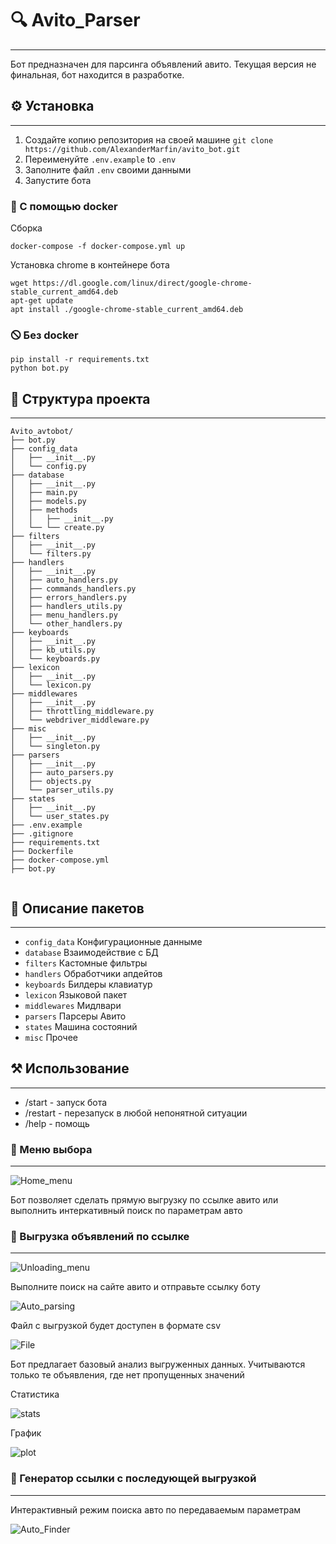 # 🔍️ Avito_Parser
***
Бот предназначен для парсинга объявлений авито.
Текущая версия не финальная, бот находится в разработке.


## ⚙️ Установка
***
1. Создайте копию репозитория на своей машине `git clone https://github.com/AlexanderMarfin/avito_bot.git`
2. Переименуйте `.env.example` to `.env`
3. Заполните файл `.env` своими данными
4. Запустите бота
### 🐳 С помощью docker

Сборка
```shell
docker-compose -f docker-compose.yml up 
```
Установка chrome в контейнере бота
```shell
wget https://dl.google.com/linux/direct/google-chrome-stable_current_amd64.deb
apt-get update
apt install ./google-chrome-stable_current_amd64.deb
```

### 🛇 Без docker
```shell
pip install -r requirements.txt
python bot.py
```
## 🔩 Структура проекта
***
```
Avito_avtobot/
├── bot.py
├── config_data
│   ├── __init__.py
│   └── config.py
├── database
│   ├── __init__.py
│   ├── main.py
│   ├── models.py
│   ├── methods
│   │   ├── __init__.py
│   └── └── create.py
├── filters
│   ├── __init__.py
│   └── filters.py
├── handlers
│   ├── __init__.py
│   ├── auto_handlers.py
│   ├── commands_handlers.py
│   ├── errors_handlers.py
│   ├── handlers_utils.py
│   ├── menu_handlers.py
│   └── other_handlers.py
├── keyboards
│   ├── __init__.py
│   ├── kb_utils.py
│   └── keyboards.py
├── lexicon
│   ├── __init__.py
│   └── lexicon.py
├── middlewares
│   ├── __init__.py
│   ├── throttling_middleware.py
│   └── webdriver_middleware.py
├── misc
│   ├── __init__.py
│   └── singleton.py
├── parsers
│   ├── __init__.py
│   ├── auto_parsers.py
│   ├── objects.py
│   └── parser_utils.py
├── states
│   ├── __init__.py
│   └── user_states.py
├── .env.example
├── .gitignore
├── requirements.txt
├── Dockerfile
├── docker-compose.yml
├── bot.py


```
## 📂 Описание пакетов
***
- `config_data` Конфигурационные данныме
- `database` Взаимодействие с БД
- `filters` Кастомные фильтры
- `handlers` Обработчики апдейтов
- `keyboards` Билдеры клавиатур
- `lexicon` Языковой пакет
- `middlewares` Мидлвари
- `parsers` Парсеры Авито
- `states` Машина состояний
- `misc` Прочее

## ⚒️ Использование
***
- /start - запуск бота
- /restart - перезапуск в любой непонятной ситуации
- /help - помощь

### 🔘 Меню выбора
***
![Home_menu](https://github.com/AlexanderMarfin/avito_parser/assets/128323460/c310efae-f6ff-4d00-b163-3149ae79392a)

Бот позволяет сделать прямую выгрузку по ссылке авито или выполнить интеркативный поиск по параметрам авто

### 🔗 Выгрузка объявлений по ссылке
***
![Unloading_menu](https://github.com/AlexanderMarfin/avito_parser/assets/128323460/4318709e-9992-4855-bd82-7c59cb182e08)

Выполните поиск на сайте авито и отправьте ссылку боту

![Auto_parsing](https://github.com/AlexanderMarfin/avito_parser/assets/128323460/69fc031e-e296-4b88-83cb-77d36208197c)

Файл с выгрузкой будет доступен в формате csv

![File](https://github.com/AlexanderMarfin/avito_parser/assets/128323460/ca673b90-23f1-4fcf-abe5-7174733610e0)

Бот предлагает базовый анализ выгруженных данных. Учитываются только те объявления, где нет пропущенных значений 

Статистика

![stats](https://github.com/AlexanderMarfin/avito_parser/assets/128323460/dede5cad-1375-4a1b-9ad7-77aece8af142)

График

![plot](https://github.com/AlexanderMarfin/avito_parser/assets/128323460/da67da05-3619-463e-9365-4d5ee448fecd)

### 🌟 Генератор ссылки с последующей выгрузкой
***
Интерактивный режим поиска авто по передаваемым параметрам

![Auto_Finder](https://github.com/AlexanderMarfin/avito_parser/assets/128323460/911786a7-87b7-4423-aae8-9c0a3175f055)
